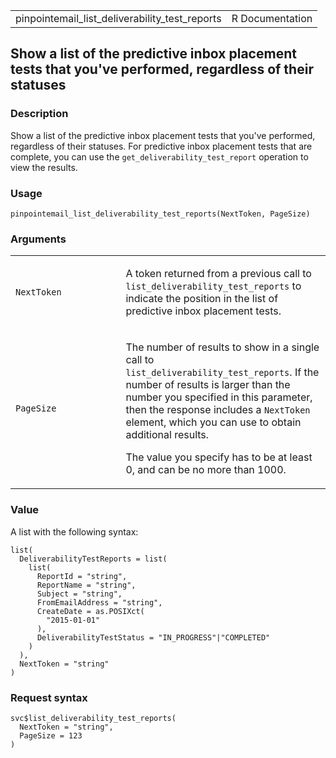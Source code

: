 <table style="width: 100%;">
<tbody>
<tr class="odd">
<td>pinpointemail_list_deliverability_test_reports</td>
<td style="text-align: right;">R Documentation</td>
</tr>
</tbody>
</table>

## Show a list of the predictive inbox placement tests that you've performed, regardless of their statuses

### Description

Show a list of the predictive inbox placement tests that you've
performed, regardless of their statuses. For predictive inbox placement
tests that are complete, you can use the
`get_deliverability_test_report` operation to view the results.

### Usage

    pinpointemail_list_deliverability_test_reports(NextToken, PageSize)

### Arguments

<table>
<colgroup>
<col style="width: 35%" />
<col style="width: 65%" />
</colgroup>
<tbody>
<tr class="odd">
<td><code
id="pinpointemail_list_deliverability_test_reports_:_NextToken">NextToken</code></td>
<td><p>A token returned from a previous call to
<code>list_deliverability_test_reports</code> to indicate the position
in the list of predictive inbox placement tests.</p></td>
</tr>
<tr class="even">
<td><code
id="pinpointemail_list_deliverability_test_reports_:_PageSize">PageSize</code></td>
<td><p>The number of results to show in a single call to
<code>list_deliverability_test_reports</code>. If the number of results
is larger than the number you specified in this parameter, then the
response includes a <code>NextToken</code> element, which you can use to
obtain additional results.</p>
<p>The value you specify has to be at least 0, and can be no more than
1000.</p></td>
</tr>
</tbody>
</table>

### Value

A list with the following syntax:

    list(
      DeliverabilityTestReports = list(
        list(
          ReportId = "string",
          ReportName = "string",
          Subject = "string",
          FromEmailAddress = "string",
          CreateDate = as.POSIXct(
            "2015-01-01"
          ),
          DeliverabilityTestStatus = "IN_PROGRESS"|"COMPLETED"
        )
      ),
      NextToken = "string"
    )

### Request syntax

    svc$list_deliverability_test_reports(
      NextToken = "string",
      PageSize = 123
    )

